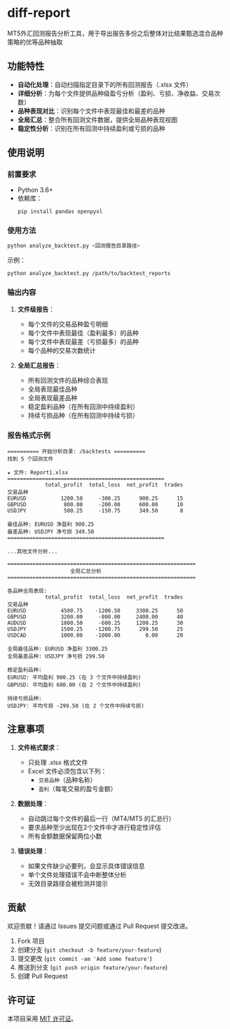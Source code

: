 # diff-report
MT5外汇回测报告分析工具，用于导出报告多份之后整体对比结果甄选混合品种策略的优等品种抽取

## 功能特性

- **自动化处理**：自动扫描指定目录下的所有回测报告（.xlsx 文件）
- **详细分析**：为每个文件提供品种级盈亏分析（盈利、亏损、净收益、交易次数）
- **品种表现对比**：识别每个文件中表现最佳和最差的品种
- **全局汇总**：整合所有回测文件数据，提供全局品种表现视图
- **稳定性分析**：识别在所有回测中持续盈利或亏损的品种

## 使用说明

### 前置要求

- Python 3.6+
- 依赖库：
  ```
  pip install pandas openpyxl
  ```

### 使用方法

```bash
python analyze_backtest.py <回测报告目录路径>
```

示例：
```bash
python analyze_backtest.py /path/to/backtest_reports
```

### 输出内容

1. **文件级报告**：
   - 每个文件的交易品种盈亏明细
   - 每个文件中表现最佳（盈利最多）的品种
   - 每个文件中表现最差（亏损最多）的品种
   - 每个品种的交易次数统计

2. **全局汇总报告**：
   - 所有回测文件的品种综合表现
   - 全局表现最佳品种
   - 全局表现最差品种
   - 稳定盈利品种（在所有回测中持续盈利）
   - 持续亏损品种（在所有回测中持续亏损）

### 报告格式示例

```
========== 开始分析目录: /backtests ==========
找到 5 个回测文件

★ 文件: Report1.xlsx
==================================================
            total_profit  total_loss  net_profit  trades
交易品种                                                 
EURUSD           1200.50     -300.25      900.25      15
GBPUSD            800.00     -200.00      600.00      10
USDJPY            500.25     -150.75      349.50       8

最佳品种: EURUSD 净盈利 900.25
最差品种: USDJPY 净亏损 349.50
==================================================

...其他文件分析...

============================================================
                    全局汇总分析
============================================================

各品种全局表现:
            total_profit  total_loss  net_profit  trades
交易品种                                                 
EURUSD           4500.75    -1200.50     3300.25      50
GBPUSD           3200.00     -800.00     2400.00      40
AUDUSD           1800.50     -600.25     1200.25      30
USDJPY           1500.25    -1200.75      299.50      25
USDCAD           1000.00    -1000.00        0.00      20

全局最佳品种: EURUSD 净盈利 3300.25
全局最差品种: USDJPY 净亏损 299.50

稳定盈利品种:
EURUSD: 平均盈利 900.25 (在 3 个文件中持续盈利)
GBPUSD: 平均盈利 600.00 (在 2 个文件中持续盈利)

持续亏损品种:
USDJPY: 平均亏损 -299.50 (在 2 个文件中持续亏损)
```

## 注意事项

1. **文件格式要求**：
   - 只处理 .xlsx 格式文件
   - Excel 文件必须包含以下列：
     - `交易品种`（品种名称）
     - `盈利`（每笔交易的盈亏金额）

2. **数据处理**：
   - 自动跳过每个文件的最后一行（MT4/MT5 的汇总行）
   - 要求品种至少出现在2个文件中才进行稳定性评估
   - 所有金额数据保留两位小数

3. **错误处理**：
   - 如果文件缺少必要列，会显示具体错误信息
   - 单个文件处理错误不会中断整体分析
   - 无效目录路径会被检测并提示

## 贡献

欢迎贡献！请通过 Issues 提交问题或通过 Pull Request 提交改进。

1. Fork 项目
2. 创建分支 (`git checkout -b feature/your-feature`)
3. 提交更改 (`git commit -am 'Add some feature'`)
4. 推送到分支 (`git push origin feature/your-feature`)
5. 创建 Pull Request

## 许可证

本项目采用 [MIT 许可证](LICENSE)。
